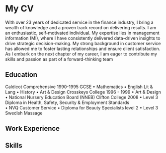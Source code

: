 # My CV
With over 23 years of dedicated service in the finance industry, I bring a wealth of knowledge and a proven track record on delivering results. I am an enthusiastic, self-motivated individual. My expertise lies in management information (MI), where I have consistently delivered data-driven insights to drive strategic decision-making. My strong background in customer service has allowed me to foster lasting relationships and ensure client satisfaction. As I embark on the next chapter of my career, I am eager to contribute my skills and passion as part of a forward-thinking team

## Education
Caldicot Comprehensive
1990-1995
GCSE
•	Mathematics 
•	English Lit & Lang 
•	History 
•	Art & Design 
Crosskeys College 
1996 - 1999
•	Art & Design 
•	National Nursery Education Board (NNEB)
Clifton College
2008
•	Level 3 Diploma in Health, Safety, Security & Employment Standards  
•	NVQ Customer Service 
•	Diploma for Beauty Specialists level 2 
•	Level 3 Swedish Massage


## Work Experience

## Skills
